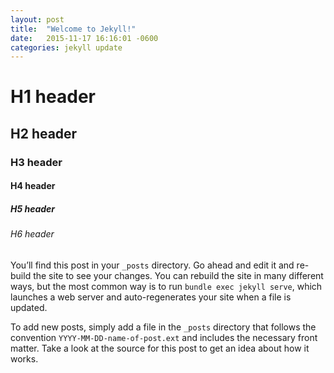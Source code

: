 ```yaml
---
layout: post
title:  "Welcome to Jekyll!"
date:   2015-11-17 16:16:01 -0600
categories: jekyll update
--- 
```



# H1 header

## H2 header

### H3 header

#### H4 header

##### H5 header

###### H6 header



You’ll find this post in your `_posts` directory. Go ahead and edit it and re-build the site to see your changes. You can rebuild the site in many different ways, but the most common way is to run `bundle exec jekyll serve`, which launches a web server and auto-regenerates your site when a file is updated.

To add new posts, simply add a file in the `_posts` directory that follows the convention `YYYY-MM-DD-name-of-post.ext` and includes the necessary front matter. Take a look at the source for this post to get an idea about how it works.
